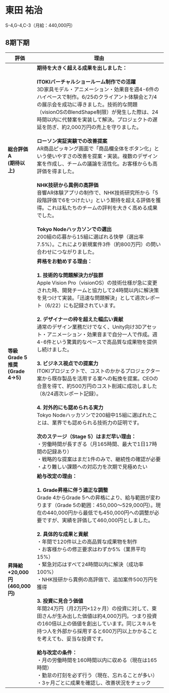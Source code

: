 # 東田 祐治

S-4,G-4,C-3（月給：440,000円）

## 8期下期

| 評価 | 理由 |
|------|------|
| **総合評価**<br>**A**<br>**(期待以上)** | **期待を大きく超える成果を出しました：**<br><br>**ITOKIバーチャルショールーム制作での活躍**<br>3D家具モデル・アニメーション・効果音を週4-6件のハイペースで制作。6/25のクライアント体験会と7/4の展示会を成功に導きました。技術的な問題（visionOSのBlendShape制限）が発生した際は、24時間以内に代替案を実装して解決。プロジェクトの遅延を防ぎ、約2,000万円の売上を守りました。<br><br>**ローソン実証実験での改善提案**<br>AR商品ピッキング画面で「商品欄全体をボタン化」という使いやすさの改善を提案・実装。複数のデザイン案を作成し、チームの議論を活性化。お客様からも高評価を得ました。<br><br>**NHK技研から異例の高評価**<br>音響AR体験アプリの制作で、NHK技術研究所から「5段階評価で6をつけたい」という期待を超える評価を獲得。これは私たちのチームの評判を大きく高める成果でした。<br><br>**Tokyo Nodeハッカソンでの選出**<br>200組の応募から15組に選ばれる快挙（選出率7.5%）。これにより新規案件3件（約800万円）の問い合わせにつながりました。 |
| **等級**<br>**Grade 5推奨**<br>**(Grade 4→5)** | **昇格をお勧めする理由：**<br><br>**1. 技術的な問題解決力が抜群**<br>Apple Vision Pro（visionOS）の技術仕様が急に変更された時、開発チームと協力して24時間以内に解決策を見つけて実装。「迅速な問題解決」として週次レポート（6/22）にも記録されています。<br><br>**2. デザイナーの枠を超えた幅広い貢献**<br>通常のデザイン業務だけでなく、Unity向け3Dアセット・アニメーション・効果音まで自分一人で作成。週4-6件という驚異的なペースで高品質な成果物を提供し続けました。<br><br>**3. ビジネス視点での提案力**<br>ITOKIプロジェクトで、コストのかかるプロジェクター案から既存製品を活用する案への転換を提案。CEOの合意を得て、約500万円のコスト削減に成功しました（8/24週次レポート記録）。<br><br>**4. 対外的にも認められる実力**<br>Tokyo Nodeハッカソンで200組中15組に選ばれたことは、業界でも認められる技術力の証明です。<br><br>**次のステージ（Stage 5）はまだ早い理由：**<br>・労働時間が長すぎる（月165時間、最大で1日17時間の記録あり）<br>・戦略的な提案はまだ1件のみで、継続性の確認が必要<br>・より難しい課題への対応力を次期で見極めたい |
| **昇降給**<br>**+20,000円**<br>**(460,000円)** | **給与改定の理由：**<br><br>**1. Grade昇格に伴う適正な調整**<br>Grade 4からGrade 5への昇格により、給与範囲が変わります（Grade 5の範囲：450,000～529,000円）。現在の440,000円から最低でも450,000円への調整が必要ですが、実績を評価して460,000円としました。<br><br>**2. 具体的な成果と貢献**<br>・年間で120件以上の高品質な成果物を制作<br>・お客様からの修正要求はわずか5%（業界平均15%）<br>・緊急対応はすべて24時間以内に解決（成功率100%）<br>・NHK技研から異例の高評価で、追加案件500万円を獲得<br><br>**3. 投資に見合う価値**<br>年間24万円（月2万円×12ヶ月）の投資に対して、東田さんが生み出した価値は約4,000万円。つまり投資の160倍以上の価値を創出しています。同じスキルを持つ人を外部から採用すると600万円以上かかることを考えても、妥当な投資です。<br><br>**給与改定の条件：**<br>・月の労働時間を160時間以内に収める（現在は165時間）<br>・勤怠の打刻を必ず行う（現在、忘れることが多い）<br>・3ヶ月ごとに成果を確認し、改善状況をチェック |